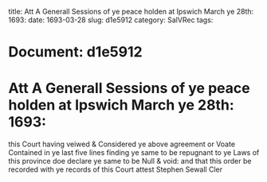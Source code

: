 title: Att A Generall Sessions of ye peace holden at Ipswich March ye 28th: 1693:
date: 1693-03-28
slug: d1e5912
category: SalVRec
tags: 




# Document: d1e5912


# Att A Generall Sessions of ye peace holden at Ipswich March ye 28th: 1693:

this Court having veiwed & Considered ye above agreement or Voate Contained in ye last five lines finding ye same to be repugnant to ye Laws of this province doe declare ye same to be Null & void: and that this order be recorded with ye records of this Court attest Stephen Sewall Cler 
